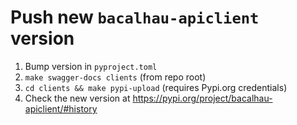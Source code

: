 # Push new `bacalhau-apiclient` version

1. Bump version in `pyproject.toml`
1. `make swagger-docs clients` (from repo root)
1. `cd clients && make pypi-upload` (requires Pypi.org credentials)
1. Check the new version at https://pypi.org/project/bacalhau-apiclient/#history

